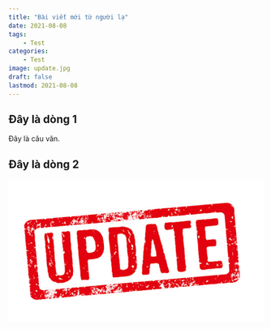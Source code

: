 ```yaml
---
title: "Bài viết mới từ người lạ"
date: 2021-08-08
tags:
    - Test
categories:
    - Test
image: update.jpg
draft: false
lastmod: 2021-08-08
---
```


## Đây là dòng 1

Đây là câu văn.

## Đây là dòng 2

![Thêm ảnh](update.jpg)